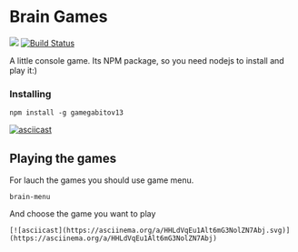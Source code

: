 # Brain Games

<a href="https://codeclimate.com/github/Applifort/frontend-project-lvl1/maintainability"><img src="https://api.codeclimate.com/v1/badges/cf7e57323317d8369c49/maintainability" /></a>
[![Build Status](https://travis-ci.org/Applifort/frontend-project-lvl1.svg?branch=master)](https://travis-ci.org/Applifort/frontend-project-lvl1)

A little console game. Its NPM package, so you need nodejs to install and play it:)

### Installing

    npm install -g gamegabitov13

    
[![asciicast](https://asciinema.org/a/z5lvDltwifporaJa8hdZMDtsG.svg)](https://asciinema.org/a/z5lvDltwifporaJa8hdZMDtsG)

## Playing the games

For lauch the games you should use game menu.

    brain-menu
    
And choose the game you want to play

    [![asciicast](https://asciinema.org/a/HHLdVqEu1Alt6mG3NolZN7Abj.svg)](https://asciinema.org/a/HHLdVqEu1Alt6mG3NolZN7Abj)
    
